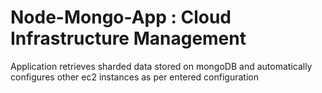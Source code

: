 # Node-Mongo-App : Cloud Infrastructure Management

Application retrieves sharded data stored on mongoDB and automatically configures other ec2 instances as per entered configuration
